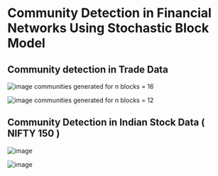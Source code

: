 # Community Detection in Financial Networks Using Stochastic Block Model  

## Community detection in Trade Data
![image](https://github.com/user-attachments/assets/ec1b83c1-28f2-4390-95af-8b28d0794421)
communities generated for n blocks = 16

![image](https://github.com/user-attachments/assets/c9b9fd9b-c9ab-46af-bc39-49682e4a7844)
communities generated for n blocks = 12

## Community Detection in Indian Stock Data ( NIFTY 150 )
![image](https://github.com/user-attachments/assets/877d3593-6526-4be5-824c-e33026f046eb)

![image](https://github.com/user-attachments/assets/b2d6c16c-a621-4bc7-b3d2-268fd196f2ea)
